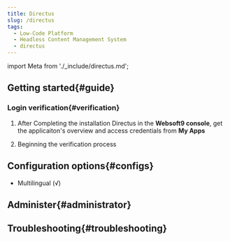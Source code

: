```yaml
---
title: Directus
slug: /directus
tags:
  - Low-Code Platform
  - Headless Content Management System
  - directus
---
```


import Meta from './_include/directus.md';

<Meta name="meta" />

## Getting started{#guide}

### Login verification{#verification}

1. After Completing the installation Directus in the **Websoft9 console**, get the applicaiton's overview and access credentials from **My Apps**  

2. Beginning the verification process

## Configuration options{#configs}

- Multilingual (√)

## Administer{#administrator}

## Troubleshooting{#troubleshooting}
